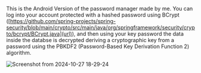 This is the Android Version of the password manager made by me. You can log into your account protected with a hashed password using BCrypt ([https://github.com/spring-projects/spring-security/blob/main/crypto/src/main/java/org/springframework/security/crypto/bcrypt/BCrypt.java](url)), and then using your key password the data inside the databse is decrypted deriving a cryptographic key from a password using the PBKDF2 (Password-Based Key Derivation Function 2) algorithm.

![Screenshot from 2024-10-27 18-29-24](https://github.com/user-attachments/assets/cfba313b-b8c1-446f-a6bb-9ded1ee0d958)
